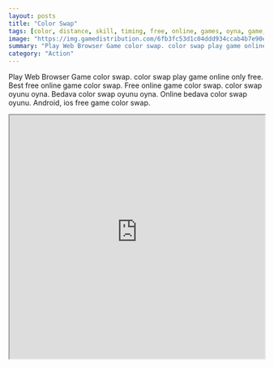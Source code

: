 ```yaml
---
layout: posts
title: "Color Swap"
tags: [color, distance, skill, timing, free, online, games, oyna, game, free, games, play, play, games]
image: "https://img.gamedistribution.com/6fb3fc53d1c04ddd934ccab4b7e90e7e-512x384.jpeg"
summary: "Play Web Browser Game color swap. color swap play game online only free. Best free online game color swap. Free online game color swap. color swap oyunu oyna. Bedava color swap oyunu oyna. Online bedava color swap oyunu. Android, ios free game color swap."
category: "Action"
---
```


Play Web Browser Game color swap. color swap play game online only free. Best free online game color swap. Free online game color swap. color swap oyunu oyna. Bedava color swap oyunu oyna. Online bedava color swap oyunu. Android, ios free game color swap.

<iframe width="100%" height="480px;" src="https://html5.gamedistribution.com/6fb3fc53d1c04ddd934ccab4b7e90e7e/"></iframe>